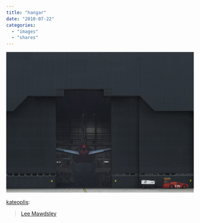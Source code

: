 ```yaml
---
title: "hangar"
date: "2010-07-22"
categories: 
  - "images"
  - "shares"
---
```


![](images/tumblr_l55nx86dSG1qzprlbo1_1280-1024x767.jpg)

  
[kateoplis](http://kateoplis.tumblr.com/post/778334408/lee-mawdsley):

> [Lee Mawdsley](http://www.leemawdsley.co.uk/index.php?/brand/gatwick/)
